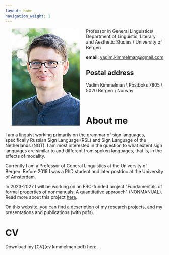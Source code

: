 ```yaml
---
layout: home
navigation_weight: 1
---
```


<img style="float:left;" src="img/photo.jpg" hspace="20">


Professor in General Linguistics\\
Department of Linguistic, Literary and Aesthetic Studies \\
University of Bergen 

**email**: <vadim.kimmelman@gmail.com>

## Postal address

Vadim Kimmelman \\
Postboks 7805 \\
5020 Bergen \\
Norway

<br>

# About me 

I am a linguist working primarily on the grammar of sign languages, specifically Russian Sign Language (RSL) and Sign Language of the Netherlands (NGT). I am most interested in the question to what extent sign languages are similar to and different from spoken languages, that is, in the effects of modality. 

Currently I am a Professor of General Linguistics at the University of Bergen. Before 2019 I was a PhD student and later postdoc at the University of Amsterdam. 

In 2023-2027 I will be working on an ERC-funded project "Fundamentals of formal properties of nonmanuals:
A quantitative approach" (NONMANUAL). Read more about this project [here](\nonmanual).

On this website, you can find a description of my research projects, and my presentations and publications (with pdfs).


# CV

Download my [CV](cv kimmelman.pdf) here. 
